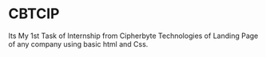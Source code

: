 # CBTCIP
Its My 1st Task of Internship from Cipherbyte Technologies of Landing Page of any company using basic html and Css.
